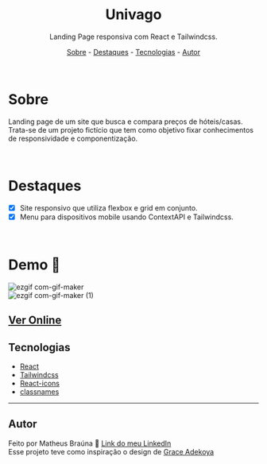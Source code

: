 <div align="center">
  <h1>Univago</h1>
</div>

<p align="center">
  Landing Page responsiva com React e Tailwindcss.
</p>

<p align="center">
  <a href="#sobre">Sobre</a> -
  <a href="#destaques">Destaques</a> -
  <a href="#tecnologias">Tecnologias</a> -
  <a href="#autor">Autor</a>
</p>

<br>


# Sobre

<p>Landing page de um site que busca e compara preços de hóteis/casas. Trata-se de um projeto fictício que tem como objetivo fixar conhecimentos de responsividade e componentização.</p>

<br>

# Destaques

- [x] Site responsivo que utiliza flexbox e grid em conjunto.
- [x] Menu para dispositivos mobile usando ContextAPI e Tailwindcss.

<br>

# Demo 🎥

![ezgif com-gif-maker](https://user-images.githubusercontent.com/91563670/192065427-012b2b59-ec8a-4ca4-aab7-434c2aca389a.gif)
<br>
![ezgif com-gif-maker (1)](https://user-images.githubusercontent.com/91563670/192065485-2b60db82-bab6-41b2-aa54-e835d861cebf.gif)
<br>

## [Ver Online](https://univago-hotels.vercel.app)

## Tecnologias

- [React](https://pt-br.reactjs.org)
- [Tailwindcss](https://tailwindcss.com)
- [React-icons](https://react-icons.github.io/react-icons)
- [classnames](https://github.com/JedWatson/classnames)

---

## Autor

Feito por Matheus Braúna 🚀 [Link do meu LinkedIn](https://www.linkedin.com/in/matheus-brauna-dev/)
<br>
Esse projeto teve como inspiração o design de [Grace Adekoya](https://www.figma.com/@graceadekoya)
